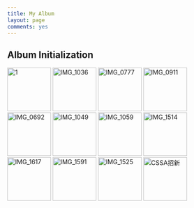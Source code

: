 ```yaml
---
title: My Album
layout: page
comments: yes
---
```

<link rel="stylesheet" href="../media/css/colorbox.css" />
<script src="../media/js/jquery.colorbox.js"></script>
<script>
$(document).ready(function(){
//Examples of how to assign the Colorbox event to elements
$(".group").colorbox({rel:'group', slideshow:true});  		
});
</script>	
<h2>Album Initialization</h2>
<a class="group" href="http://mitchief.org/media-files/photo/20130411-xuxiaoping/img_7108.jpg" title="http://mitchief.org"><img src="http://mitchief.org/media-files/photo/20130411-xuxiaoping/img_7108.jpg" width="100" alt="1"></a>
<a class="group" href="http://farm9.staticflickr.com/8277/8940631287_27a74a6419_z.jpg" title="IMG_1036 by Zhou Hao, on Flickr"><img src="http://farm9.staticflickr.com/8277/8940631287_27a74a6419_z.jpg" width="100" alt="IMG_1036"></a>
<a class="group" href="http://farm3.staticflickr.com/2805/8941252442_4f0aa5ef34_z.jpg" title="IMG_0777 by Zhou Hao, on Flickr"><img src="http://farm3.staticflickr.com/2805/8941252442_4f0aa5ef34_z.jpg" width="100" alt="IMG_0777"></a>
<a class="group" href="http://farm8.staticflickr.com/7317/8940631901_2f95a32e1c_z.jpg" title="IMG_0911 by Zhou Hao, on Flickr"><img src="http://farm8.staticflickr.com/7317/8940631901_2f95a32e1c_z.jpg" width="100" alt="IMG_0911"></a>
<a class="group" href="http://farm4.staticflickr.com/3670/8940634287_aa5e9ebc03_z.jpg" title="IMG_0692 by Zhou Hao, on Flickr"><img src="http://farm4.staticflickr.com/3670/8940634287_aa5e9ebc03_z.jpg" width="100" alt="IMG_0692"></a>
<a class="group" href="http://farm9.staticflickr.com/8558/8940637473_95631e1e55_z.jpg" title="IMG_1049 by Zhou Hao, on Flickr"><img src="http://farm9.staticflickr.com/8558/8940637473_95631e1e55_z.jpg" width="100" alt="IMG_1049"></a>
<a class="group" href="http://farm4.staticflickr.com/3776/8932722450_bc78269a8c_z.jpg" title="IMG_1059 by Zhou Hao, on Flickr"><img src="http://farm4.staticflickr.com/3776/8932722450_bc78269a8c_z.jpg" width="100" alt="IMG_1059"></a>
<a class="group" href="http://farm8.staticflickr.com/7401/9012278129_62064655ae_z.jpg" title="这个是我偷拍的"><img src="http://farm8.staticflickr.com/7401/9012278129_62064655ae_z.jpg" width="100" alt="IMG_1514"></a>
<a class="group" href="http://farm8.staticflickr.com/7287/9013458306_8611c50aa1_z.jpg" title="IMG_1617 by Zhou Hao, on Flickr"><img src="http://farm8.staticflickr.com/7287/9013458306_8611c50aa1_z.jpg" width="100" alt="IMG_1617"></a>
<a class="group" href="http://farm4.staticflickr.com/3762/9013457718_d657a045f5_z.jpg" title="IMG_1591 by Zhou Hao, on Flickr"><img src="http://farm4.staticflickr.com/3762/9013457718_d657a045f5_z.jpg" width="100" alt="IMG_1591"></a>
<a class="group" href="http://farm4.staticflickr.com/3813/9013455532_0cece4a13a_z.jpg" title="这个小家伙太活跃了"><img src="http://farm4.staticflickr.com/3813/9013455532_0cece4a13a_z.jpg" width="100" alt="IMG_1525"></a>
<a class="group" href="http://farm4.staticflickr.com/3672/9620134912_f10d6b6baa_z.jpg" title="CSSA招新"><img src="http://farm4.staticflickr.com/3672/9620134912_f10d6b6baa_z.jpg" width="100" alt="CSSA招新"></a>